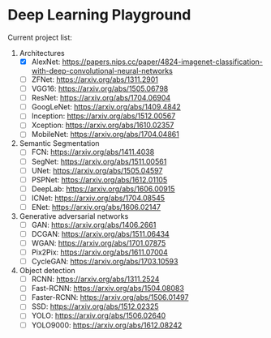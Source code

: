 # Deep Learning Playground


Current project list:
 1. Architectures
    - [x] AlexNet: https://papers.nips.cc/paper/4824-imagenet-classification-with-deep-convolutional-neural-networks
    - [ ] ZFNet: https://arxiv.org/abs/1311.2901
    - [ ] VGG16: https://arxiv.org/abs/1505.06798
    - [ ] ResNet: https://arxiv.org/abs/1704.06904
    - [ ] GoogLeNet: https://arxiv.org/abs/1409.4842 
    - [ ] Inception: https://arxiv.org/abs/1512.00567
    - [ ] Xception: https://arxiv.org/abs/1610.02357
    - [ ] MobileNet: https://arxiv.org/abs/1704.04861

 2. Semantic Segmentation
    - [ ] FCN: https://arxiv.org/abs/1411.4038
    - [ ] SegNet: https://arxiv.org/abs/1511.00561
    - [ ] UNet: https://arxiv.org/abs/1505.04597
    - [ ] PSPNet: https://arxiv.org/abs/1612.01105
    - [ ] DeepLab: https://arxiv.org/abs/1606.00915
    - [ ] ICNet: https://arxiv.org/abs/1704.08545
    - [ ] ENet: https://arxiv.org/abs/1606.02147

 3. Generative adversarial networks
    - [ ] GAN: https://arxiv.org/abs/1406.2661
    - [ ] DCGAN: https://arxiv.org/abs/1511.06434
    - [ ] WGAN: https://arxiv.org/abs/1701.07875
    - [ ] Pix2Pix: https://arxiv.org/abs/1611.07004
    - [ ] CycleGAN: https://arxiv.org/abs/1703.10593

 4. Object detection
    - [ ] RCNN: https://arxiv.org/abs/1311.2524
    - [ ] Fast-RCNN: https://arxiv.org/abs/1504.08083
    - [ ] Faster-RCNN: https://arxiv.org/abs/1506.01497
    - [ ] SSD: https://arxiv.org/abs/1512.02325
    - [ ] YOLO: https://arxiv.org/abs/1506.02640
    - [ ] YOLO9000: https://arxiv.org/abs/1612.08242